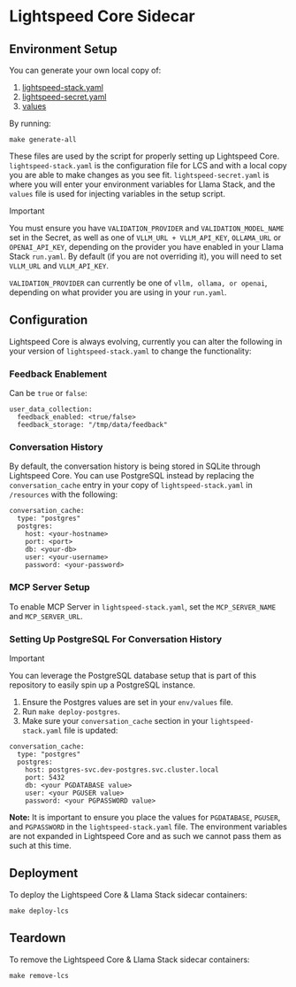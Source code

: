 # Lightspeed Core Sidecar

## Environment Setup

You can generate your own local copy of:
1. [lightspeed-stack.yaml](../../templates/skeleton/lightspeed-stack.yaml)
2. [lightspeed-secret.yaml](../../templates/skeleton/lightspeed-secret.yaml)
3. [values](../../env/default-values)

By running:
```
make generate-all
```

These files are used by the script for properly setting up Lightspeed Core. `lightspeed-stack.yaml` is the configuration file for LCS and with a local copy you are able to make changes as you see fit. `lightspeed-secret.yaml` is where you will enter your environment variables for Llama Stack, and the `values` file is used for injecting variables in the setup script.

> [!IMPORTANT]
> You must ensure you have `VALIDATION_PROVIDER` and `VALIDATION_MODEL_NAME` set in the Secret, as well as one of `VLLM_URL + VLLM_API_KEY`, `OLLAMA_URL` or `OPENAI_API_KEY`, depending on the provider you have enabled in your Llama Stack `run.yaml`. By default (if you are not overriding it), you will need to set `VLLM_URL` and `VLLM_API_KEY`.
>
> `VALIDATION_PROVIDER` can currently be one of `vllm, ollama, or openai`, depending on what provider you are using in your `run.yaml`.

## Configuration

Lightspeed Core is always evolving, currently you can alter the following in your version of `lightspeed-stack.yaml` to change the functionality:

### Feedback Enablement

Can be `true` or `false`:

```
user_data_collection:
  feedback_enabled: <true/false>
  feedback_storage: "/tmp/data/feedback"
```

### Conversation History

By default, the conversation history is being stored in SQLite through Lightspeed Core. You can use PostgreSQL instead by replacing the `conversation_cache` entry in your copy of `lightspeed-stack.yaml` in `/resources` with the following:

```
conversation_cache: 
  type: "postgres"
  postgres:
    host: <your-hostname>
    port: <port>
    db: <your-db>
    user: <your-username>
    password: <your-password>
```

### MCP Server Setup

To enable MCP Server in `lightspeed-stack.yaml`, set the `MCP_SERVER_NAME` and `MCP_SERVER_URL`. 

### Setting Up PostgreSQL For Conversation History

> [!IMPORTANT]
>
> You can leverage the PostgreSQL database setup that is part of this repository to easily spin up a PostgreSQL instance.

1. Ensure the Postgres values are set in your `env/values` file.
2. Run `make deploy-postgres`.
3. Make sure your `conversation_cache` section in your `lightspeed-stack.yaml` file is updated:
```
conversation_cache: 
  type: "postgres"
  postgres:
    host: postgres-svc.dev-postgres.svc.cluster.local
    port: 5432
    db: <your PGDATABASE value>
    user: <your PGUSER value>
    password: <your PGPASSWORD value>
```

**Note:** It is important to ensure you place the values for `PGDATABASE`, `PGUSER`, and `PGPASSWORD` in the `lightspeed-stack.yaml` file. The environment variables are not expanded in Lightspeed Core and as such we cannot pass them as such at this time.



## Deployment

To deploy the Lightspeed Core & Llama Stack sidecar containers:

```
make deploy-lcs
```

## Teardown

To remove the Lightspeed Core & Llama Stack sidecar containers:

```
make remove-lcs
```
